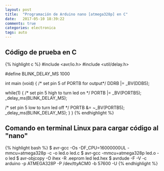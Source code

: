 ```yaml
---
layout: post
title:  "Programación de Arduino nano [atmega328p] en C"
date:   2017-05-10 18:39:22
comments: true
categories: electronica
tags: auto
---
```

Código de prueba en C
---------------------
{% highlight c %}
#include <avr/io.h>
#include <util/delay.h>
 
#define BLINK_DELAY_MS 1000
 
int main (void)
{
 /* set pin 5 of PORTB for output*/
 DDRB |= _BV(DDB5);
 
 while(1) {
  /* set pin 5 high to turn led on */
  PORTB |= _BV(PORTB5);
  _delay_ms(BLINK_DELAY_MS);
 
  /* set pin 5 low to turn led off */
  PORTB &= ~_BV(PORTB5);
  _delay_ms(BLINK_DELAY_MS);
 }
}
{% endhighlight %}


Comando en terminal Linux para cargar código al "nano"
------------------------------------------------------

{% highlight bash %}
$ avr-gcc -Os -DF_CPU=16000000UL -mmcu=atmega328p -c -o led.o led.c
$ avr-gcc -mmcu=atmega328p led.o -o led
$ avr-objcopy -O ihex -R .eeprom led led.hex
$ avrdude -F -V -c arduino -p ATMEGA328P -P /dev/ttyACM0 -b 57600 -U
{% endhighlight %}
